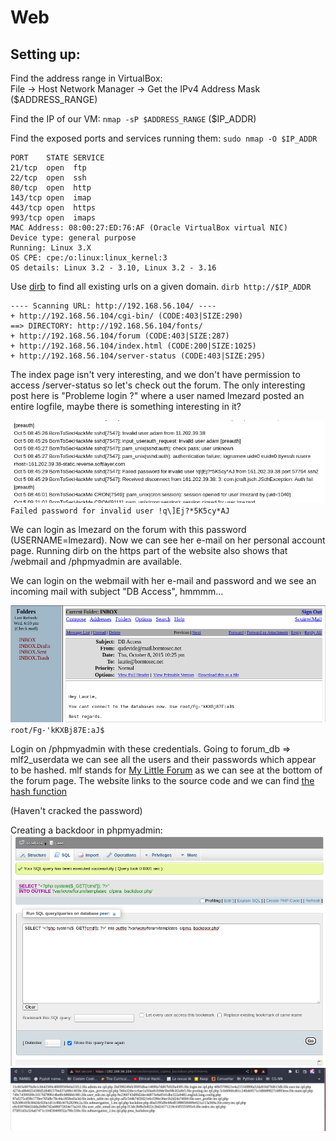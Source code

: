 # Web

## Setting up:
Find the address range in VirtualBox:  
File -> Host Network Manager -> Get the IPv4 Address Mask ($ADDRESS_RANGE)

Find the IP of our VM:
`nmap -sP $ADDRESS_RANGE` ($IP_ADDR)

Find the exposed ports and services running them:
`sudo nmap -O $IP_ADDR`
```shell
PORT    STATE SERVICE
21/tcp  open  ftp
22/tcp  open  ssh
80/tcp  open  http
143/tcp open  imap
443/tcp open  https
993/tcp open  imaps
MAC Address: 08:00:27:ED:76:AF (Oracle VirtualBox virtual NIC)
Device type: general purpose
Running: Linux 3.X
OS CPE: cpe:/o:linux:linux_kernel:3
OS details: Linux 3.2 - 3.10, Linux 3.2 - 3.16
```

Use [dirb](https://www.kali.org/tools/dirb/) to find all existing urls on a given domain.
`dirb http://$IP_ADDR`
```
---- Scanning URL: http://192.168.56.104/ ----
+ http://192.168.56.104/cgi-bin/ (CODE:403|SIZE:290)
==> DIRECTORY: http://192.168.56.104/fonts/
+ http://192.168.56.104/forum (CODE:403|SIZE:287)
+ http://192.168.56.104/index.html (CODE:200|SIZE:1025)
+ http://192.168.56.104/server-status (CODE:403|SIZE:295)
```

The index page isn't very interesting, and we don't have permission to access /server-status so let's check out the forum.
The only interesting post here is "Probleme login ?" where a user named lmezard posted an entire logfile, maybe there is something interesting in it?

![Credentials found on forum post](./images/writeup3/credentials_on_forum_post.png)
`Failed password for invalid user !q\]Ej?*5K5cy*AJ`


We can login as lmezard on the forum with this password (USERNAME=lmezard). Now we can see her e-mail on her personal account page.
Running dirb on the https part of the website also shows that /webmail and /phpmyadmin are available.

We can login on the webmail with her e-mail and password and we see an incoming mail with subject "DB Access", hmmmm...

![Credentials found in e-mail](./images/writeup3/credentials_in_email.png)
`root/Fg-'kKXBj87E:aJ$`

Login on /phpmyadmin with these credentials.
Going to forum_db => mlf2_userdata we can see all the users and their passwords which appear to be hashed.
mlf stands for [My Little Forum](https://mylittleforum.net/) as we can see at the bottom of the forum page.
The website links to the source code and we can find [the hash function](https://github.com/ilosuna/mylittleforum/blob/0b35c866aede75c2d224b13b0e09297794f0c233/includes/functions.inc.php#L1735)

(Haven't cracked the password)

<!-- https://www.hackingarticles.in/shell-uploading-web-server-phpmyadmin/ -->
<!-- https://www.netspi.com/blog/technical/network-penetration-testing/linux-hacking-case-studies-part-3-phpmyadmin/ -->
Creating a backdoor in phpmyadmin:
![Setting up the backdoor](./images/writeup3/phpmyadmin_backdoor.png)
![Seeing the backdoor in working](./images/writeup3/backdoor_in_working.png)

